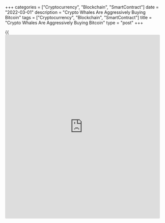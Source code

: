 +++
categories = ["Cryptocurrency", "Blockchain", "SmartContract"]
date = "2022-03-01"
description = "Crypto Whales Are Aggressively Buying Bitcoin"
tags = ["Cryptocurrency", "Blockchain", "SmartContract"]
title = "Crypto Whales Are Aggressively Buying Bitcoin"
type = "post"
+++

{{<iframe id="large-banner" src="https://www.bounty.group/#slide=16.0" width="100%" height="600" scrolling="no" style="border: 0px solid rgb(216, 221, 230); border-radius: 3px;">}}

BTC has risen in price by 1.9% over the day to $44,100. Ethereum has
grown by 2.5%, approaching $3,000. Other leading altcoins from the top
ten add with maximum momentum such as Solana ( 6.7%) and Terra ( 5.2%)

After coming close to $45K, ИЕСГЫВ fell slightly during the American
session along with stock indices. BTC showed resilience despite the
decline in other risky assets and the growth of the dollar.

![Crypto Whales Are Aggressively Buying Bitcoin][1]

On the Binance exchange, the volume of trading in ruble pairs with BTC
and USDT has increased significantly.  
Crypto funds recorded $36 million in net asset inflows during the week,
up from $239 million over the past five weeks, according to CoinShares.
Institutions are also looking for alternative vehicles amid mounting
military tensions and government capital controls.

According to Glassnode, crypto whales have been aggressively buying
[bitcoin](https://www.letsplayfx.com/blog/forex-for-bitcoin/) over the past few weeks, which could signal a local bottom has
been reached. The last time such a situation was observed was in May
last year, when, after a two-month consolidation, the market resumed
growth at the end of July.

The total capitalization of the crypto market, according to
CoinMarketCap, grew by 2% over the day, to $1.94 trillion. The Bitcoin
Dominance Index is hovering around 43%.

The Cryptocurrency Fear and Greed Index added another point to 52 moving
into neutral territory.

_Source:[FXPro][2]_

   1. /files/downloads/8/3/5/835ae8c5fca922420bbed9ba72a51712_3da6798c61fca5a5141b2a8960848e9e.png
   2. /geturl/index/02bb5a4e63ad9b1b61f4f5086102245e44e12080/